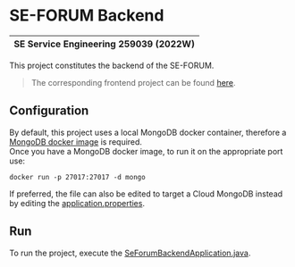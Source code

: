 # SE-FORUM Backend

| SE Service Engineering 259039 (2022W) |
|-|

This project constitutes the backend of the SE-FORUM.

> The corresponding frontend project can be found [here](https://github.com/RingoDev/se-forum-frontend).

## Configuration

By default, this project uses a local MongoDB docker container, therefore a [MongoDB docker image](https://hub.docker.com/_/mongo) is required. <br/> Once you have a MongoDB docker image, to run it on the appropriate port use: 

```docker run -p 27017:27017 -d mongo``` 

If preferred, the file can also be edited to target a Cloud MongoDB instead by editing the [application.properties](/src/main/resources/application.properties). 

## Run

To run the project, execute the [SeForumBackendApplication.java](src/main/java/SEForum/seforumbackend/SeForumBackendApplication.java).

